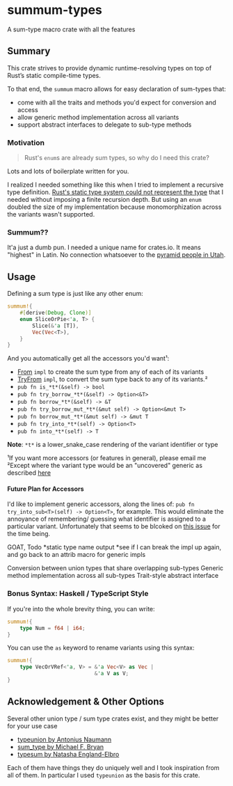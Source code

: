 # summum-types
A sum-type macro crate with all the features

## Summary

This crate strives to provide dynamic runtime-resolving types on top of Rust’s static compile-time types.

To that end, the `summum` macro allows for easy declaration of sum-types that:
- come with all the traits and methods you'd expect for conversion and access
- allow generic method implementation across all variants
- support abstract interfaces to delegate to sub-type methods

### Motivation

> Rust's `enum`s are already sum types, so why do I need this crate?

Lots and lots of boilerplate written for you.

I realized I needed something like this when I tried to implement a recursive type definition.  [Rust's static type system could not represent the type](https://users.rust-lang.org/t/recursive-generic-type-parameters-full-featured-union-types/108114) that I needed without imposing a finite recursion depth.  But using an `enum` doubled the size of my implementation because monomorphization across the variants wasn't supported.

### Summum??

It'a just a dumb pun.  I needed a unique name for crates.io.  It means "highest" in Latin.  No connection whatsoever to the [pyramid people in Utah](https://en.wikipedia.org/wiki/Summum).

## Usage

Defining a sum type is just like any other enum:
```rust
summum!{
    #[derive(Debug, Clone)]
    enum SliceOrPie<'a, T> {
        Slice(&'a [T]),
        Vec(Vec<T>),
    }
}
```

And you automatically get all the accessors you'd want¹:
- [From](https://doc.rust-lang.org/std/convert/trait.From.html) `impl` to create the sum type from any of each of its variants
- [TryFrom](https://doc.rust-lang.org/std/convert/trait.TryFrom.html) `impl`, to convert the sum type back to any of its variants.²
- `pub fn is_*t*(&self) -> bool`
- `pub fn try_borrow_*t*(&self) -> Option<&T>`
- `pub fn borrow_*t*(&self) -> &T`
- `pub fn try_borrow_mut_*t*(&mut self) -> Option<&mut T>`
- `pub fn borrow_mut_*t*(&mut self) -> &mut T`
- `pub fn try_into_*t*(self) -> Option<T>`
- `pub fn into_*t*(self) -> T`

**Note**: `*t*` is a lower_snake_case rendering of the variant identifier or type

¹If you want more accessors (or features in general), please email me  
²Except where the variant type would be an "uncovered" generic as described [here](https://doc.rust-lang.org/error_codes/E0210.html)  

#### Future Plan for Accessors

I'd like to implement generic accessors, along the lines of: `pub fn try_into_sub<T>(self) -> Option<T>`, for example.  This would eliminate the annoyance of remembering/ guessing what identifier is assigned to a particular variant.  Unfortunately that seems to be blcoked on [this issue](https://github.com/rust-lang/rust/issues/20041) for the time being.


GOAT, Todo
*static type name output
*see if I can break the impl up again, and go back to an attrib macro for generic impls

Conversion between union types that share overlapping sub-types
Generic method implementation across all sub-types
Trait-style abstract interface


### Bonus Syntax: Haskell / TypeScript Style

If you're into the whole brevity thing, you can write: 
```rust
summum!{
    type Num = f64 | i64;
}
```

You can use the `as` keyword to rename variants using this syntax:
```rust
summum!{
    type VecOrVRef<'a, V> = &'a Vec<V> as Vec | 
                            &'a V as V;
}
```

## Acknowledgement & Other Options

Several other union type / sum type crates exist, and they might be better for your use case

- [typeunion by Antonius Naumann](https://github.com/antoniusnaumann/typeunion)
- [sum_type by Michael F. Bryan](https://github.com/Michael-F-Bryan/sum_type)
- [typesum by Natasha England-Elbro](https://github.com/0x00002a/typesum)

Each of them have things they do uniquely well and I took inspiration from all of them.  In particular I used `typeunion` as the basis for this crate.
